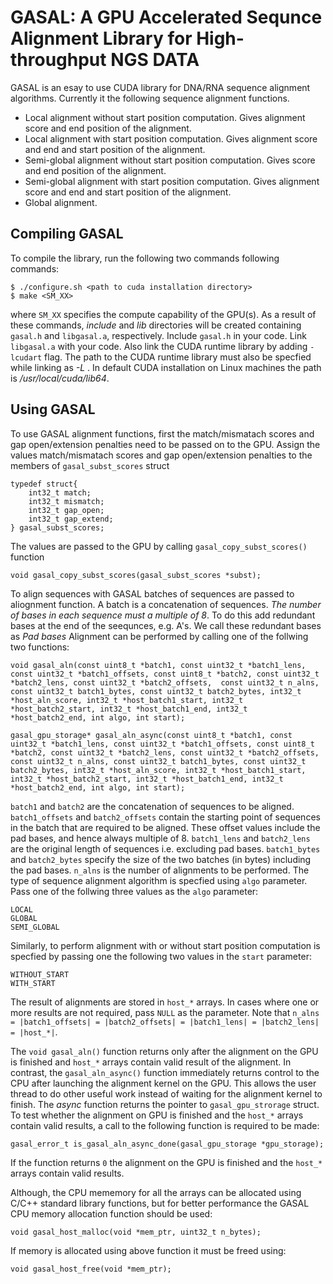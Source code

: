 # GASAL: A GPU Accelerated Sequnce Alignment Library for High-throughput NGS DATA

GASAL is an esay to use CUDA library for DNA/RNA sequence alignment algorithms. Currently it the following sequence alignment functions.
- Local alignment without start position computation. Gives alignment score and end position of the alignment.
- Local alignment with start position computation. Gives alignment score and end and start position of the alignment.
- Semi-global alignment without start position computation. Gives score and end position of the alignment.
- Semi-global alignment with start position computation. Gives alignment score and end and start position of the alignment.
- Global alignment.

## Compiling GASAL
To compile the library, run the following two commands following commands:

```
$ ./configure.sh <path to cuda installation directory>
$ make <SM_XX>
```

where `SM_XX` specifies the compute capability of the GPU(s). As a result of these commands, *include* and *lib* directories will be created containing `gasal.h` and `libgasal.a`, respectively. Include `gasal.h` in your code. Link `libgasal.a` with your code. Also link the CUDA runtime library by adding `-lcudart` flag. The path to the CUDA runtime library must also be specfied while linking as *-L <path to CUDA lib64 directory>*. In default CUDA installation on Linux machines the path is */usr/local/cuda/lib64*.

## Using GASAL
To use GASAL alignment functions, first the match/mismatach scores and gap open/extension penalties need to be passed on to the GPU. Assign the values match/mismatach scores and gap open/extension penalties to the members of `gasal_subst_scores` struct

```
typedef struct{
	int32_t match;
	int32_t mismatch;
	int32_t gap_open;
	int32_t gap_extend;
} gasal_subst_scores;
```
The values are passed to the GPU by calling `gasal_copy_subst_scores()` function

```
void gasal_copy_subst_scores(gasal_subst_scores *subst);
```

To align sequences with GASAL batches of sequences are passed to aliognment function. A batch is a concatenation of sequences. *The number of bases in each sequence must a multiple of 8*. To do this add redundant bases at the end of the seequnces, e.g. A's. We call these redundant bases as *Pad bases* Alignment can be performed by calling one of the follwing two functions:

```
void gasal_aln(const uint8_t *batch1, const uint32_t *batch1_lens, const uint32_t *batch1_offsets, const uint8_t *batch2, const uint32_t *batch2_lens, const uint32_t *batch2_offsets,  const uint32_t n_alns, const uint32_t batch1_bytes, const uint32_t batch2_bytes, int32_t *host_aln_score, int32_t *host_batch1_start, int32_t *host_batch2_start, int32_t *host_batch1_end, int32_t *host_batch2_end, int algo, int start);

gasal_gpu_storage* gasal_aln_async(const uint8_t *batch1, const uint32_t *batch1_lens, const uint32_t *batch1_offsets, const uint8_t *batch2, const uint32_t *batch2_lens, const uint32_t *batch2_offsets,  const uint32_t n_alns, const uint32_t batch1_bytes, const uint32_t batch2_bytes, int32_t *host_aln_score, int32_t *host_batch1_start, int32_t *host_batch2_start, int32_t *host_batch1_end, int32_t *host_batch2_end, int algo, int start);
```

`batch1` and `batch2` are the concatenation of sequences to be aligned. `batch1_offsets` and `batch2_offsets` contain the starting point of sequences in the batch that are required to be aligned. These offset values include the pad bases, and hence always multiple of 8. `batch1_lens` and `batch2_lens` are the original length of sequences i.e. excluding pad bases. `batch1_bytes` and `batch2_bytes` specify the size of the two batches (in bytes) including the pad bases. `n_alns` is the number of alignments to be performed. The type of sequence alignment algorithm is specfied using `algo` parameter. Pass one of the follwing three values as the `algo` parameter:

```
LOCAL
GLOBAL
SEMI_GLOBAL
```

Similarly, to perform alignment with or without start position computation is specfied by passing one the following two values in the `start` parameter:

```
WITHOUT_START
WITH_START
```


The result of alignments are stored in `host_*` arrays. In cases where one or more results are not required, pass `NULL` as the parameter. Note that `n_alns = |batch1_offsets| = |batch2_offsets| = |batch1_lens| = |batch2_lens| = |host_*|`.


The `void gasal_aln()` function returns only after the alignment on the GPU is finished and `host_*` arrays contain valid result of the alignment. In contrast, the `gasal_aln_async()` function immediately returns control to the CPU after launching the alignment kernel on the GPU. This allows the user thread to do other useful work instead of waiting for the alignment kernel to finish. The *async* function returns the pointer to `gasal_gpu_strorage` struct. To test whether the alignment on GPU is finished and the  `host_*` arrays contain valid results, a call to the following function is required to be made:

```
gasal_error_t is_gasal_aln_async_done(gasal_gpu_storage *gpu_storage);
```
If the function returns `0` the alignment on the GPU is finished and the  `host_*` arrays contain valid results.

Although, the CPU mememory for all the arrays can be allocated using C/C++ standard library functions, but for better performance the GASAL CPU memory allocation function should be used:

```
void gasal_host_malloc(void *mem_ptr, uint32_t n_bytes);
```
If memory is allocated using above function it must be freed using:

```
void gasal_host_free(void *mem_ptr);
```




